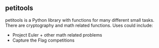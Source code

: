 ## petitools
petitools is a Python library with functions for many different small tasks.
There are cryptography and math related functions. Uses could include:
- Project Euler + other math related problems
- Capture the Flag competitions